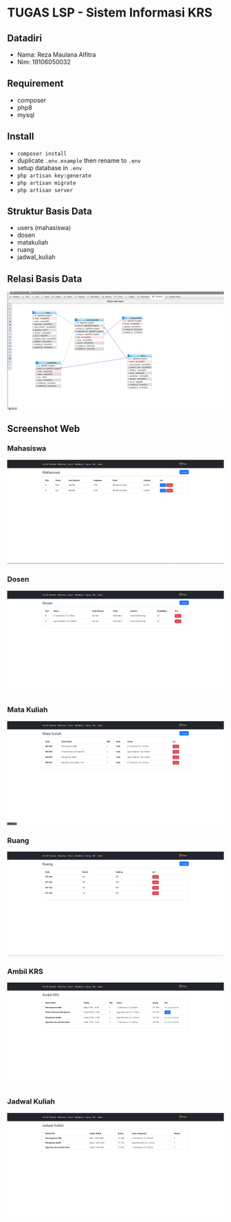 # TUGAS LSP - Sistem Informasi KRS

## Datadiri
- Nama: Reza Maulana Alfitra
- Nim: 19106050032

## Requirement
- composer
- php8
- mysql

## Install
- ```composer install```
- duplicate `.env.example` then rename to `.env`
- setup database in `.env`
- ```php artisan key:generate```
- ```php artisan migrate```
- ```php artisan server```

## Struktur Basis Data
- users (mahasiswa)
- dosen
- matakuliah
- ruang
- jadwal_kuliah

## Relasi Basis Data
![Relasi Database](public/img/Screenshot_95.png)

## Screenshot Web

### Mahasiswa
![Mahasiswa](public/img/Screenshot_88.png)

### Dosen
![Dosen](public/img/Screenshot_89.png)

### Mata Kuliah
![Mata Kuliah](public/img/Screenshot_90.png)

### Ruang
![Ruang](public/img/Screenshot_91.png)

### Ambil KRS
![Ambil KRS](public/img/Screenshot_92.png)

### Jadwal Kuliah
![Jadwal Kuliah](public/img/Screenshot_93.png)